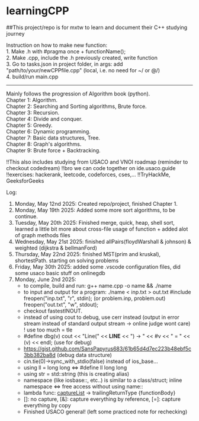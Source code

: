 # learningCPP

##This project/repo is for mxtw to learn and document their C++ studying journey

Instruction on how to make new function: <br>
    1. Make .h with #pragma once + functionName();  <br>
    2. Make .cpp, include the .h previously created, write function <br>
    3. Go to tasks.json in project folder, in args: add "path/to/your/newCPPfile.cpp" (local, i.e. no need for ~/ or @/) <br>
    4. build/run main.cpp <br>
<hr>

Mainly follows the progression of Algorithm book (python).<br>
Chapter 1: Algorithm.<br>
Chapter 2: Searching and Sorting algorithms, Brute force. <br>
Chapter 3: Recursion. <br>
Chapter 4: Divide and conquer. <br>
Chapter 5: Greedy. <br>
Chapter 6: Dynamic programming. <br>
Chapter 7: Basic data structures, Tree. <br>
Chapter 8: Graph's algorithms. <br>
Chapter 9: Brute force + Backtracking.

!!This also includes studying from USACO and VNOI roadmap (reminder to checkout codedream)
!!bro we can code together on ide.usaco.guide
!!exercises: hackerank, leetcode, codeforces, cses,...
!!TryHackMe, GeeksforGeeks

Log:
1. Monday, May 12nd 2025: Created repo/project, finished Chapter 1.
2. Monday, May 19th 2025: Added some more sort algorithms, to be continue.
3. Tuesday, May 20th 2025: Finished merge, quick, heap, shell sort, learned a little bit more about cross-file usage of function + added alot of graph methods files
4. Wednesday, May 21st 2025: finished allPairs(floydWarshall & johnson) & weighted (dijkstra & bellmanFord)
5. Thursday, May 22nd 2025: finished MST(prim and kruskal), shortestPath. starting on solving problems
6. Friday, May 30th 2025: added some .vscode configuration files, did some usaco basic stuff on onlinegdb
7. Monday, June 2nd 2025:
    - to compile, build and run: g++ name.cpp -o name && ./name
    - to input and output for a program: ./name < inp.txt > out.txt
        #include <freopen>
        freopen("inp.txt", "r", stdin); (or problem.inp, problem.out)
        freopen("out.txt", "w", stdout);
    - checkout fastestINOUT.
    - instead of using cout to debug, use cerr instead (output in error stream instead of standard output stream -> online judge wont care) ! use too much = tle
    - #define dbg(v) cout << "Line(" << __LINE__ << ") -> " << #v << " = " << (v) << endl; (use for debug)
    - https://gist.github.com/SansPapyrus683/61b65d4d7ec223b48ebf5c3bb382ba8d (debug data structure)
    - cin.tie(0)->sync_with_stdio(false) instead of ios_base...
    - using ll = long long <=> #define ll long long
    - using str = std::string (this is creating alias)
    - namespace (like iosbase::, etc..) is similar to a class/struct; inline namespace <=> free access without using name::
    - lambda func: [captureList](parameters) -> trailingReturnType {functionBody}
    - []: no capture, [&]: capture everything by reference, [=]: capture everything by copy
    - Finished USACO general! (left some practiced note for rechecking)

